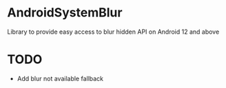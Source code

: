 # AndroidSystemBlur
Library to provide easy access to blur hidden API on Android 12 and above

# TODO
- Add blur not available fallback
